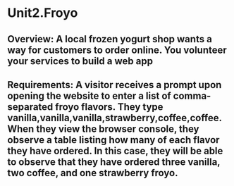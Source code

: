# Unit2.Froyo

## Overview: A local frozen yogurt shop wants a way for customers to order online. You volunteer your services to build a web app

## Requirements: A visitor receives a prompt upon opening the website to enter a list of comma-separated froyo flavors. They type vanilla,vanilla,vanilla,strawberry,coffee,coffee. When they view the browser console, they observe a table listing how many of each flavor they have ordered. In this case, they will be able to observe that they have ordered three vanilla, two coffee, and one strawberry froyo.